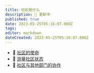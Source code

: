 ```yaml
---
title: 社区是什么
description: 🔴 更新中
published: true
date: 2023-05-25T05:16:07.000Z
tags: 
editor: markdown
dateCreated: 2023-05-25T05:16:07.000Z
---
```


- 🎯 [社区的使命](/zh/what-is-community/community-mission)
- 📐 [测量社区状态](/zh/what-is-community/community-metrics)
- 🤝 [社区与其他部门的协作](/zh/what-is-community/community-synergy)
